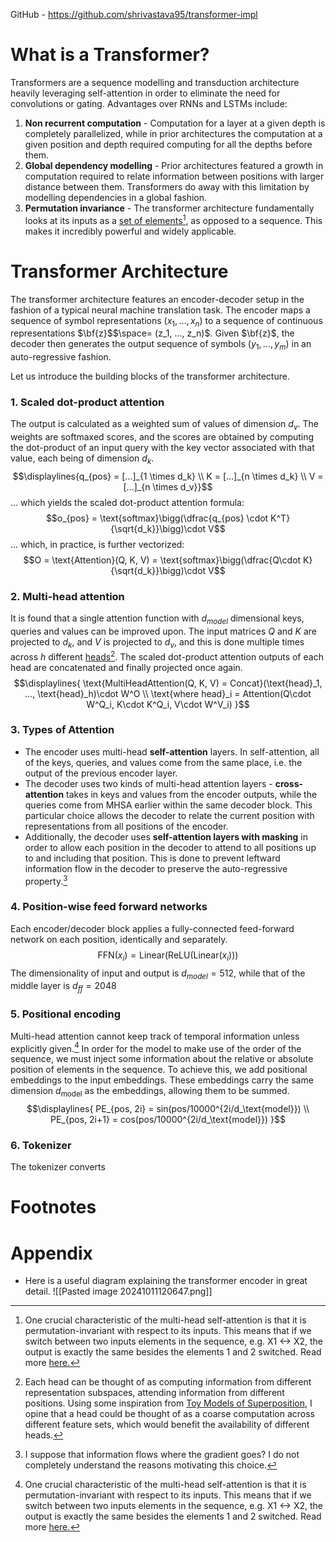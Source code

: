 GitHub - https://github.com/shrivastava95/transformer-impl
# What is a Transformer?
Transformers are a sequence modelling and transduction architecture heavily leveraging self-attention in order to eliminate the need for convolutions or gating. Advantages over RNNs and LSTMs include:
1. **Non recurrent computation** - Computation for a layer at a given depth is completely parallelized, while in prior architectures the computation at a given position and depth required computing for all the depths before them.
2. **Global dependency modelling** - Prior architectures featured a growth in computation required to relate information between positions with larger distance between them. Transformers do away with this limitation by modelling dependencies in a global fashion.
3. **Permutation invariance** - The transformer architecture fundamentally looks at its inputs as a <u>set of elements</u>[^1], as opposed to a sequence. This makes it incredibly powerful and widely applicable.

# Transformer Architecture
The transformer architecture features an encoder-decoder setup in the fashion of a typical neural machine translation task. The encoder maps a sequence of symbol representations $(x_1, ..., x_n)$ to a sequence of continuous representations $\bf{z}$$\space= (z_1, ..., z_n)$. Given $\bf{z}$, the decoder then generates the output sequence of symbols $(y_1, ..., y_m)$ in an auto-regressive fashion.

Let us introduce the building blocks of the transformer architecture.
### 1. Scaled dot-product attention
The output is calculated as a weighted sum of values of dimension $d_v$. The weights are softmaxed scores, and the scores are obtained by computing the dot-product of an input query with the key vector associated with that value, each being of dimension $d_k$.
$$\displaylines{q_{pos} = [...]_{1 \times d_k} \\
K = [...]_{n \times d_k} \\
V = [...]_{n \times d_v}}$$
... which yields the scaled dot-product attention formula:
$$o_{pos} = \text{softmax}\bigg(\dfrac{q_{pos} \cdot K^T}{\sqrt{d_k}}\bigg)\cdot V$$
... which, in practice, is further vectorized:
	$$O = \text{Attention}(Q, K, V) = \text{softmax}\bigg(\dfrac{Q\cdot K}{\sqrt{d_k}}\bigg)\cdot V$$
### 2. Multi-head attention
It is found that a single attention function with $d_{model}$ dimensional keys, queries and values can be improved upon. The input matrices $Q$ and $K$ are projected to $d_k$, and $V$ is projected to $d_v$, and this is done multiple times across $h$ different <u>heads</u>[^2]. The scaled dot-product attention outputs of each head are concatenated and finally projected once again.
$$\displaylines{
\text{MultiHeadAttention(Q, K, V) = Concat}(\text{head}_1, ..., \text{head}_h)\cdot W^O \\
\text{where head}_i = Attention(Q\cdot W^Q_i, K\cdot K^Q_i, V\cdot W^V_i)
}$$
### 3. Types of Attention
- The encoder uses multi-head **self-attention** layers. In self-attention, all of the keys, queries, and values come from the same place, i.e. the output of the previous encoder layer.
- The decoder uses two kinds of multi-head attention layers - **cross-attention** takes in keys and values from the encoder outputs, while the queries come from MHSA earlier within the same decoder block. This particular choice allows the decoder to relate the current position with representations from all positions of the encoder. 
- Additionally, the decoder uses **self-attention layers with masking** in order to allow each position in the decoder to attend to all positions up to and including that position. This is done to prevent leftward information flow in the decoder to preserve the auto-regressive property.[^3] 

### 4. Position-wise feed forward networks
Each encoder/decoder block applies a fully-connected feed-forward network on each position, identically and separately.
$$\text{FFN}(x_i) = \text{Linear}(\text{ReLU}(\text{Linear}(x_i)))$$
The dimensionality of input and output is $d_{model} = 512$, while that of the middle layer is $d_{f f} = 2048$
### 5. Positional encoding
Multi-head attention cannot keep track of temporal information unless explicitly given.[^1] In order for the model to make use of the order of the sequence, we must inject some information about the relative or absolute position of elements in the sequence. To achieve this, we add positional embeddings to the input embeddings. These embeddings carry the same dimension $d_{\text{model}}$ as the embeddings, allowing them to be summed.
$$\displaylines{
PE_{pos, 2i} = sin(pos/10000^{2i/d_\text{model}}) \\
PE_{pos, 2i+1} = cos(pos/10000^{2i/d_\text{model}}) 
}$$
### 6. Tokenizer
The tokenizer converts 


# Footnotes
[^1]: One crucial characteristic of the multi-head self-attention is that it is permutation-invariant with respect to its inputs. This means that if we switch between two inputs elements in the sequence, e.g. X1 <-> X2, the output is exactly the same besides the elements 1 and 2 switched. Read more [here.](https://uvadlc-notebooks.readthedocs.io/en/latest/tutorial_notebooks/tutorial6/Transformers_and_MHAttention.html#:~:text=One%20crucial%20characteristic%20of%20the,elements%201%20and%202%20switched.)
[^2]: Each head can be thought of as computing information from different representation subspaces, attending information from different positions. Using some inspiration from [Toy Models of Superposition](https://transformer-circuits.pub/2022/toy_model/index.html#phase-change), I opine that a head could be thought of as a coarse computation across different feature sets, which would benefit the availability of different heads.
[^3]: I suppose that information flows where the gradient goes? I do not completely understand the reasons motivating this choice.

# Appendix
- Here is a useful diagram explaining the transformer encoder in great detail. ![[Pasted image 20241011120647.png]]
